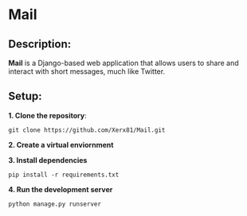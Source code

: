 # Mail

## Description:

**Mail** is a Django-based web application that allows users to share and interact with short messages, much like Twitter.

## Setup:

**1. Clone the repository**:
```
git clone https://github.com/Xerx81/Mail.git
```

**2. Create a virtual enviornment**

**3. Install dependencies**
```
pip install -r requirements.txt
```

**4. Run the development server**
```
python manage.py runserver
```